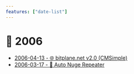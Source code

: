 ```yaml
---
features: ["date-list"]
---
```

# 📅 2006

* [2006-04-13 - 🌐 bitplane.net v2.0 (CMSimple)](04/website)
* [2006-03-17 - 💬 Auto Nuge Repeater](/dev/vb/auto-nudge-repeater)
